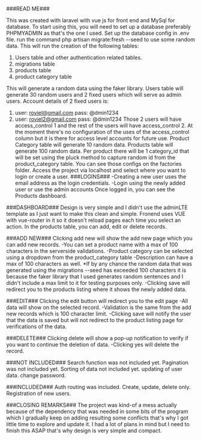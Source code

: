 ###READ ME###

This was created with laravel with vue js for front end and MySql for database.
To start using this, you will need to set up a database preferably PHPMYADMIN as that's the one I used.
Set up the database config in .env file.
run the command php artisan migrate:fresh --seed to use some random data. This will run the creation of the following tables:
1. Users table and other authentication related tables.
2. migrations table
3. products table
4. product category table

This will generate a random data using the faker library.
Users table will generate 30 random users and 2 fixed users which will serve as admin users.
Account details of 2 fixed users is:
1. user: roviel@gmail.com pass: @dmin1234
2. user: roviel2@gmail.com pass: @dmin1234
Those 2 users will have access_control 1 and the rest of the users will have access_control 2.
At the moment there's no configuration of the uses of the access_control column but it is there for access level accounts for future use.
Product Category table will generate 10 random data.
Products table will generate 100 random data.
Per product there will be 1 category_id that will be set using the pluck method to capture random id from the product_category table.
You can see those configs on the factories folder.
Access the project via localhost and select where you want to login or create a user.
###LOGINS###
-Creating a new user uses the email address as the login credentials.
-Login using the newly added user or use the admin accounts
Once logged in, you can see the Products dashboard.

###DASHBOARD###
Design is very simple and I didn't use the adminLTE template as I just want to make this clean and simple.
Fronend uses VUE with vue-router in it so it doesn't reload pages each time you select an action.
In the products table, you can add, edit or delete records.

###ADD NEW###
Clicking add new will show the add new page which you can add new records.
-You can set a product name with a max of 100 characters in the serverside validations.
-Product category can be selected using a dropdown from the product_category table
-Description can have a max of 100 characters as well.
*If by any chance the random data that was generated using the migrations --seed has exceeded 100 characters it is because the faker library that I used
generates random sentences and I didn't include a max limit to it for testing purposes only.
-Clicking save will redirect you to the products listing where it shows the newly added data.

###EDIT###
Clicking the edit button will redirect you to the edit page
-All data will show on the selected record.
-Validation is the same from the add new records which is 100 character limit.
-Clicking save will notify the user that the data is saved but will not redirect to the product listing page for verifications of the data.

###DELETE###
Clicking delete will show a pop-up notification to verify if you want to continue the deletion of data.
-Clicking yes will delete the record.

###NOT INCLUDED###
Search function was not included yet.
Pagination was not included yet.
Sorting of data not included yet.
updating of user data.
change password.


###INCLUDED###
Auth routing was included.
Create, update, delete only.
Registration of new users.

###CLOSING REMARKS###
The project was kind-of a mess actually because of the dependency that was needed in some bits of the program which I gradually keep on adding
resulting some conflicts that's why I got little time to explore and update it. I had a lot of plans in mind but I need to finish this ASAP that's why design is very simple 
and compact.
